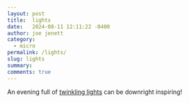 ```yaml
---
layout: post
title:  lights
date:   2024-08-11 12:11:22 -0400
author: joe jenett
category:
  - micro 
permalink: /lights/
slug: lights
summary: 
comments: true
---
```

An evening full of <a class="u-in-reply-to" href="https://alongtheray.com/seeing-twinkling-lights-of-cozy-campers-across-the-finger-brings-fond-memories-of-the-view-of-roberts">twinkling lights</a> can be downright inspiring!

<a href="https://brid.gy/publish/mastodon"></a>